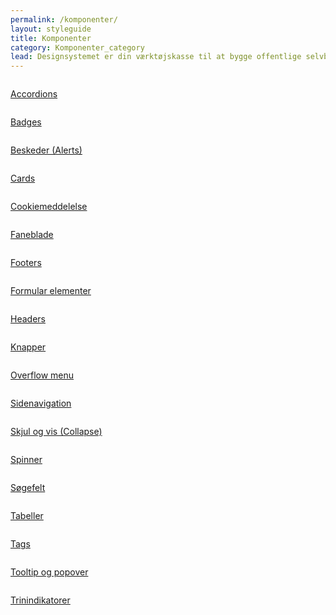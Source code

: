 ```yaml
---
permalink: /komponenter/
layout: styleguide
title: Komponenter
category: Komponenter_category
lead: Designsystemet er din værktøjskasse til at bygge offentlige selvbetjeningsløsninger. Designsystemet gør det let og hurtigt at bygge løsninger, som er konsistente og logiske for brugeren. 
---
```

<div class="row">
  <div class="col-12 col-md-4">
      <div class="demo-component-box">
          <a href="/komponenter/accordions/" class="demo-component-box__img componenent-box" aria-hidden="true" tabindex="-1">
              <img src="{{ site.baseurl }}/img/componenticons/Accordion.svg" alt="">
          </a>
          <p><a href="/komponenter/accordions/">Accordions</a></p>
      </div>
  </div>
  <div class="col-12 col-md-4">
    <div class="demo-component-box">
        <a href="/komponenter/badges/" class="demo-component-box__img componenent-box" aria-hidden="true" tabindex="-1">
            <img src="{{ site.baseurl }}/img/componenticons/Badges.svg" alt="">
        </a>
        <p><a href="/komponenter/badges/">Badges</a></p>
    </div>
  </div>
  <div class="col-12 col-md-4">
    <div class="demo-component-box">
        <a href="/komponenter/beskeder/" class="demo-component-box__img componenent-box" aria-hidden="true" tabindex="-1">
            <img src="{{ site.baseurl }}/img/componenticons/Beskeder.svg" alt="">
        </a>
        <p><a href="/komponenter/beskeder/">Beskeder (Alerts)</a></p>
    </div>
  </div>
  <div class="col-12 col-md-4">
    <div class="demo-component-box">
        <a href="/komponenter/cards/" class="demo-component-box__img componenent-box" aria-hidden="true" tabindex="-1">
            <img src="{{ site.baseurl }}/img/componenticons/Cards.svg" alt="">
        </a>
        <p><a href="/komponenter/cards/">Cards</a></p>
    </div>
  </div>
  <div class="col-12 col-md-4">
    <div class="demo-component-box">
        <a href="/komponenter/cookiemeddelelse/" class="demo-component-box__img componenent-box" aria-hidden="true" tabindex="-1">
            <img src="{{ site.baseurl }}/img/componenticons/Cookie.svg" alt="">
        </a>
        <p><a href="/komponenter/cookiemeddelelse/">Cookiemeddelelse</a></p>
    </div>
  </div>
  <div class="col-12 col-md-4">
    <div class="demo-component-box">
        <a href="/komponenter/tabnav/" class="demo-component-box__img componenent-box" aria-hidden="true" tabindex="-1">
            <img src="{{ site.baseurl }}/img/componenticons/Tabs.svg" alt="">
        </a>
        <p><a href="/komponenter/tabnav/">Faneblade</a></p>
    </div>
  </div>
  <div class="col-12 col-md-4">
    <div class="demo-component-box">
        <a href="/komponenter/footers/" class="demo-component-box__img componenent-box" aria-hidden="true" tabindex="-1">
            <img src="{{ site.baseurl }}/img/componenticons/Footer.svg" alt="">
        </a>
        <p><a href="/komponenter/footers/">Footers</a></p>
    </div>
  </div>
  <div class="col-12 col-md-4">
    <div class="demo-component-box">
        <a href="/komponenter/form-controls/" class="demo-component-box__img componenent-box" aria-hidden="true" tabindex="-1">
            <img src="{{ site.baseurl }}/img/componenticons/Form.svg" alt="">
        </a>
        <p><a href="/komponenter/form-controls/">Formular elementer</a></p>
    </div>
  </div>
  <div class="col-12 col-md-4">
    <div class="demo-component-box">
        <a href="/komponenter/headers/" class="demo-component-box__img componenent-box" aria-hidden="true" tabindex="-1">
            <img src="{{ site.baseurl }}/img/componenticons/Header.svg" alt="">
        </a>
        <p><a href="/komponenter/headers/">Headers</a></p>
    </div>
  </div>
  <div class="col-12 col-md-4">
    <div class="demo-component-box">
        <a href="/komponenter/buttons/" class="demo-component-box__img componenent-box" aria-hidden="true" tabindex="-1">
            <img src="{{ site.baseurl }}/img/componenticons/Knapper.svg" alt="">
        </a>
        <p><a href="/komponenter/buttons/">Knapper</a></p>
    </div>
  </div>
  <div class="col-12 col-md-4">
    <div class="demo-component-box">
        <a href="/komponenter/overflowmenu/" class="demo-component-box__img componenent-box" aria-hidden="true" tabindex="-1">
            <img src="{{ site.baseurl }}/img/componenticons/Overflow menu.svg" alt="">
        </a>
        <p><a href="/komponenter/overflowmenu/">Overflow menu</a></p>
    </div>
  </div>
  <div class="col-12 col-md-4">
    <div class="demo-component-box">
        <a href="/komponenter/sidenav/" class="demo-component-box__img componenent-box" aria-hidden="true" tabindex="-1">
            <img src="{{ site.baseurl }}/img/componenticons/Sidenavigation.svg" alt="">
        </a>
        <p><a href="/komponenter/sidenav/">Sidenavigation</a></p>
    </div>
  </div>
  <div class="col-12 col-md-4">
    <div class="demo-component-box">
        <a href="/komponenter/collapse/" class="demo-component-box__img componenent-box" aria-hidden="true" tabindex="-1">
            <img src="{{ site.baseurl }}/img/componenticons/Skjul+vis (collapse).svg" alt="">
        </a>
        <p><a href="/komponenter/collapse/">Skjul og vis (Collapse)</a></p>
    </div>
  </div>
  <div class="col-12 col-md-4">
    <div class="demo-component-box">
        <a href="/komponenter/spinner/" class="demo-component-box__img componenent-box" aria-hidden="true" tabindex="-1">
            <img src="{{ site.baseurl }}/img/componenticons/Spinner.svg" alt="">
        </a>
        <p><a href="/komponenter/spinner/">Spinner</a></p>
    </div>
  </div>
  <div class="col-12 col-md-4">
    <div class="demo-component-box">
        <a href="/komponenter/search/" class="demo-component-box__img componenent-box" aria-hidden="true" tabindex="-1">
            <img src="{{ site.baseurl }}/img/componenticons/Soegefelt.svg" alt="">
        </a>
        <p><a href="/komponenter/search/">Søgefelt</a></p>
    </div>
  </div>
  <div class="col-12 col-md-4">
    <div class="demo-component-box">
        <a href="/komponenter/tables/" class="demo-component-box__img componenent-box" aria-hidden="true" tabindex="-1">
            <img src="{{ site.baseurl }}/img/componenticons/Tabeller.svg" alt="">
        </a>
        <p><a href="/komponenter/tables/">Tabeller</a></p>
    </div>
  </div>
  <div class="col-12 col-md-4">
    <div class="demo-component-box">
        <a href="/komponenter/tags/" class="demo-component-box__img componenent-box" aria-hidden="true" tabindex="-1">
            <img src="{{ site.baseurl }}/img/componenticons/Tags.svg" alt="">
        </a>
        <p><a href="/komponenter/tags/">Tags</a></p>
    </div>
  </div>
  <div class="col-12 col-md-4">
    <div class="demo-component-box">
        <a href="/komponenter/tooltip/" class="demo-component-box__img componenent-box" aria-hidden="true" tabindex="-1">
            <img src="{{ site.baseurl }}/img/componenticons/Tooltip.svg" alt="">
        </a>
        <p><a href="/komponenter/tooltip/">Tooltip og popover</a></p>
    </div>
  </div>
  <div class="col-12 col-md-4">
    <div class="demo-component-box">
        <a href="/komponenter/trinindikatorer/" class="demo-component-box__img componenent-box" aria-hidden="true" tabindex="-1">
            <img src="{{ site.baseurl }}/img/componenticons/Trinindikatorer.svg" alt="">
        </a>
        <p><a href="/komponenter/trinindikatorer/">Trinindikatorer</a></p>
    </div>
  </div>
</div>
